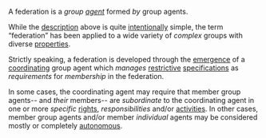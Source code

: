 A federation is a *group [agent](https://github.com/gcassel/Modular-Organization-Terminology/blob/master/terms/agent.md)* formed *by* group agents.
 
While the [description](https://github.com/gcassel/Modular-Organization-Terminology/blob/master/terms/description.md) above is quite [intentionally](https://github.com/gcassel/Modular-Organization-Terminology/blob/master/terms/intention.md) simple, the term “federation” has been applied to a wide variety of *complex* groups with diverse [properties](https://github.com/gcassel/Modular-Organization-Terminology/blob/master/terms/property.md). 
 
Strictly speaking, a federation is developed through the [emergence](https://github.com/gcassel/Modular-Organization-Terminology/blob/master/terms/emergence.md) of a [coordinating](https://github.com/gcassel/Modular-Organization-Terminology/blob/master/terms/coordination.md) group agent which *manages* [restrictive](https://github.com/gcassel/Modular-Organization-Terminology/blob/master/terms/restriction.md) [specifications](https://github.com/gcassel/Modular-Organization-Terminology/blob/master/terms/specification.md) as *requirements* for *membership* in the federation.  

In some cases, the coordinating agent may require that member group agents-- and *their* members-- are *subordinate* to the coordinating agent in one or more *specific* [rights](https://github.com/gcassel/Modular-Organization-Terminology/blob/master/terms/right.md), *responsibilities* and/or [activities](https://github.com/gcassel/Modular-Organization-Terminology/blob/master/terms/activity.md).  In other cases, member group agents and/or member *individual* agents may be considered mostly or completely [autonomous](https://github.com/gcassel/Modular-Organization-Terminology/blob/master/terms/autonomy.md).
